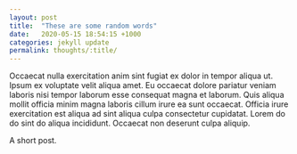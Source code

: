 ```yaml
---
layout: post
title:  "These are some random words"
date:   2020-05-15 18:54:15 +1000
categories: jekyll update
permalink: thoughts/:title/
---
```


Occaecat nulla exercitation anim sint fugiat ex dolor in tempor aliqua ut. Ipsum ex voluptate velit aliqua amet. Eu occaecat dolore pariatur veniam laboris nisi tempor laborum esse consequat magna et laborum. Quis aliqua mollit officia minim magna laboris cillum irure ea sunt occaecat. Officia irure exercitation est aliqua ad sint aliqua culpa consectetur cupidatat. Lorem do do sint do aliqua incididunt. Occaecat non deserunt culpa aliquip.

A short post.